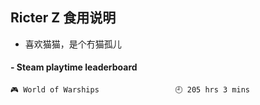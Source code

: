 ## Ricter Z 食用说明
- 喜欢猫猫，是个冇猫孤儿

<!-- steam-box start -->
#### - Steam playtime leaderboard
```text
🎮 World of Warships                 🕘 205 hrs 3 mins
```
<!-- Powered by https://github.com/YouEclipse/steam-box . -->
<!-- steam-box end -->
